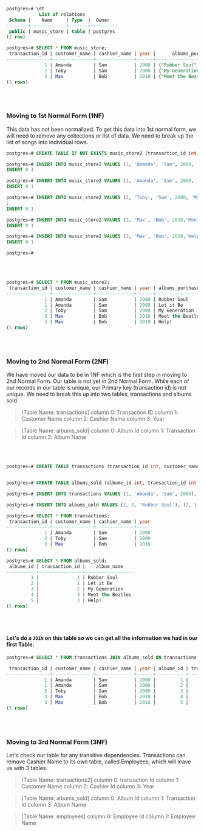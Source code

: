 ```sql
postgres=# \dt
            List of relations
 Schema |    Name     | Type  |  Owner   
--------+-------------+-------+----------
 public | music_store | table | postgres
(1 row)

postgres=# SELECT * FROM music_store;
 transaction_id | customer_name | cashier_name | year |      albums_purchased       
----------------+---------------+--------------+------+-----------------------------
              1 | Amanda        | Sam          | 2000 | {"Rubber Soul","Let it Be"}
              2 | Toby          | Sam          | 2000 | {"My Generation"}
              3 | Max           | Bob          | 2018 | {"Meet the Beatles",Help!}
(3 rows)
```

<br/>
<br/>

### Moving to 1st Normal Form (1NF)

This data has not been normalized. To get this data into 1st normal form, we will need to remove any collections or list of data. We need to break up the list of songs into individual rows.

```sql
postgres=# CREATE TABLE IF NOT EXISTS music_store2 (transaction_id int,customer_name varchar, cashier_name varchar, year int, albums_purchased text);

postgres=# INSERT INTO music_store2 VALUES (1, 'Amanda', 'Sam', 2000, 'Rubber Soul');
INSERT 0 1

postgres=# INSERT INTO music_store2 VALUES (1, 'Amanda', 'Sam', 2000, 'Let it Be');
INSERT 0 1

postgres=# INSERT INTO music_store2 VALUES (2, 'Toby', 'Sam', 2000, 'My Generation')
;
INSERT 0 1

postgres=# INSERT INTO music_store2 VALUES (3, 'Max', 'Bob', 2018,'Meet the Beatles');
INSERT 0 1

postgres=# INSERT INTO music_store2 VALUES (3, 'Max', 'Bob', 2018,'Help!');
INSERT 0 1

postgres=# 
```

<br/>
<br/>

```sql
postgres=# SELECT * FROM music_store2;
 transaction_id | customer_name | cashier_name | year | albums_purchased 
----------------+---------------+--------------+------+------------------
              1 | Amanda        | Sam          | 2000 | Rubber Soul
              1 | Amanda        | Sam          | 2000 | Let it Be
              2 | Toby          | Sam          | 2000 | My Generation
              3 | Max           | Bob          | 2018 | Meet the Beatles
              3 | Max           | Bob          | 2018 | Help!
(5 rows)
```

<br/>
<br/>

### Moving to 2nd Normal Form (2NF)

We have moved our data to be in 1NF which is the first step in moving to 2nd Normal Form. Our table is not yet in 2nd Normal Form. While each of our records in our table is unique, our Primary key (transaction id) is not unique. We need to break this up into two tables, transactions and albums sold.


> [Table Name: transactions]
> column 0: Transaction ID
> column 1: Customer Name
> column 2: Cashier Name
> column 3: Year 


> [Table Name: albums_sold]
> column 0: Album Id
> column 1: Transaction Id
> column 3: Album Name

<br/>
<br/>

```sql
postgres=# CREATE TABLE transactions (transaction_id int, customer_name varchar, cashier_name varchar, year int);


postgres=# CREATE TABLE albums_sold (albume_id int, transaction_id int, album_name varchar);

postgres=# INSERT INTO transactions VALUES (1, 'Amanda', 'Sam', 2000), (2, 'Toby', 'Sam', 2000), (3, 'Max', 'Bob', 2018);

postgres=# INSERT INTO albums_sold VALUES (1, 1, 'Rubber Soul'), (2, 1, 'Let it Be'), (3, 2, 'My Generation'), (4, 3, 'Meet the Beatles'), (5, 3, 'Help!');
```

```sql
postgres=# SELECT * FROM transactions;
 transaction_id | customer_name | cashier_name | year 
----------------+---------------+--------------+------
              1 | Amanda        | Sam          | 2000
              2 | Toby          | Sam          | 2000
              3 | Max           | Bob          | 2018
(3 rows)

postgres=# SELECT * FROM albums_sold;
 albume_id | transaction_id |    album_name    
-----------+----------------+------------------
         1 |              1 | Rubber Soul
         2 |              1 | Let it Be
         3 |              2 | My Generation
         4 |              3 | Meet the Beatles
         5 |              3 | Help!
(5 rows)
```

<br/>
<br/>

#### Let's do a `JOIN` on this table so we can get all the information we had in our first Table.

```sql
postgres=# SELECT * FROM transactions JOIN albums_sold ON transactions.transaction_id = albums_sold.transaction_id;

 transaction_id | customer_name | cashier_name | year | albume_id | transaction_id |    album_name    
----------------+---------------+--------------+------+-----------+----------------+------------------
              1 | Amanda        | Sam          | 2000 |         1 |              1 | Rubber Soul
              1 | Amanda        | Sam          | 2000 |         2 |              1 | Let it Be
              2 | Toby          | Sam          | 2000 |         3 |              2 | My Generation
              3 | Max           | Bob          | 2018 |         4 |              3 | Meet the Beatles
              3 | Max           | Bob          | 2018 |         5 |              3 | Help!
(5 rows)
```

<br/>
<br/>

### Moving to 3rd Normal Form (3NF)

Let's check our table for any transitive dependencies. Transactions can remove Cashier Name to its own table, called Employees, which will leave us with 3 tables.


> [Table Name: transactions2]
> column 0: transaction Id
> column 1: Customer Name
> column 2: Cashier Id
> column 3: Year 


> [Table Name: albums_sold]
> column 0: Album Id
> column 1: Transaction Id
> column 3: Album Name


> [Table Name: employees]
> column 0: Employee Id
> column 1: Employee Name 

